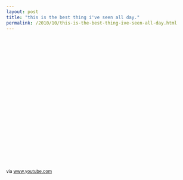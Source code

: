 ```yaml
---
layout: post
title: "this is the best thing i've seen all day."
permalink: /2010/10/this-is-the-best-thing-ive-seen-all-day.html
---
```


<object height="340" width="560"><param name="movie" value="http://www.youtube.com/v/RWTgarcCWZc?fs=1" /><param name="allowFullScreen" value="true" /><param name="allowscriptaccess" value="always" /><embed allowfullscreen="true" allowscriptaccess="always" height="340" src="http://www.youtube.com/v/RWTgarcCWZc?fs=1" type="application/x-shockwave-flash" width="560" /></object><p><small>via <a href="http://www.youtube.com/watch?v=RWTgarcCWZc&amp;feature=player_embedded#!">www.youtube.com</a></small></p>


